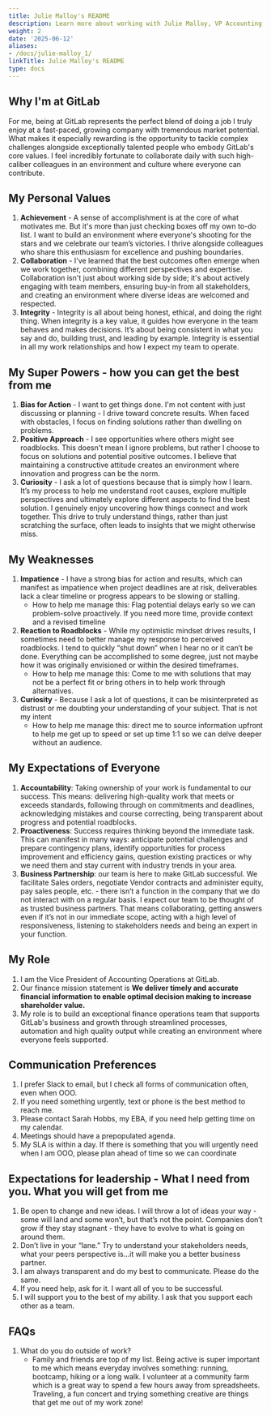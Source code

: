 ```yaml
---
title: Julie Malloy's README
description: Learn more about working with Julie Malloy, VP Accounting Operations
weight: 2
date: '2025-06-12'
aliases:
- /docs/julie-malloy_1/
linkTitle: Julie Malloy's README
type: docs
---
```


## Why I'm at GitLab

For me, being at GitLab represents the perfect blend of doing a job I truly enjoy at a fast-paced, growing company with tremendous market potential. What makes it especially rewarding is the opportunity to tackle complex challenges alongside exceptionally talented people who embody GitLab's core values. I feel incredibly fortunate to collaborate daily with such high-caliber colleagues in an environment and culture where everyone can contribute.

## My Personal Values

1. **Achievement** - A sense of accomplishment is at the core of what motivates me. But it's more than just checking boxes off my own to-do list. I want to build an environment where everyone's shooting for the stars and we celebrate our team’s victories. I thrive alongside colleagues who share this enthusiasm for excellence and pushing boundaries.
1. **Collaboration** - I've learned that the best outcomes often emerge when we work together, combining different perspectives and expertise. Collaboration isn't just about working side by side; it's about actively engaging with team members, ensuring buy-in from all stakeholders, and creating an environment where diverse ideas are welcomed and respected.
1. **Integrity** - Integrity is all about being honest, ethical, and doing the right thing. When integrity is a key value, it guides how everyone in the team behaves and makes decisions. It’s about being consistent in what you say and do, building trust, and leading by example.  Integrity is essential in all my work relationships and how I expect my team to operate. 

## My Super Powers - how you can get the best from me

1. **Bias for Action** - I want to get things done. I'm not content with just discussing or planning - I drive toward concrete results. When faced with obstacles, I focus on finding solutions rather than dwelling on problems. 
1. **Positive Approach** - I see opportunities where others might see roadblocks. This doesn't mean I ignore problems, but rather I choose to focus on solutions and potential positive outcomes. I believe that maintaining a constructive attitude creates an environment where innovation and progress can be the norm.
1. **Curiosity** - I ask a lot of questions because that is simply how I learn.  It’s my process to help me understand root causes, explore multiple perspectives and ultimately explore different aspects to find the best solution. I genuinely enjoy uncovering how things connect and work together. This drive to truly understand things, rather than just scratching the surface, often leads to insights that we might otherwise miss. 

## My Weaknesses

1. **Impatience** - I have a strong bias for action and results, which can manifest as impatience when project deadlines are at risk, deliverables lack a clear timeline or progress appears to be slowing or stalling.
   - How to help me manage this: Flag potential delays early so we can problem-solve proactively. If you need more time, provide context and a revised timeline
1. **Reaction to Roadblocks** - While my optimistic mindset drives results, I sometimes need to better manage my response to perceived roadblocks.  I tend to quickly “shut down” when I hear no or it can’t be done. Everything can be accomplished to some degree, just not maybe how it was originally envisioned or within the desired timeframes. 
   - How to help me manage this: Come to me with solutions that may not be a perfect fit or bring others in to help work through alternatives. 
1. **Curiosity** - Because I ask a lot of questions, it can be misinterpreted as distrust or me doubting your understanding of your subject. That is not my intent
   - How to help me manage this: direct me to source information upfront to help me get up to speed or set up time 1:1 so we can delve deeper without an audience.  

## My Expectations of Everyone

1. **Accountability**: Taking ownership of your work is fundamental to our success. This means: delivering high-quality work that meets or exceeds standards, following through on commitments and deadlines, acknowledging mistakes and course correcting, being transparent about progress and potential roadblocks.
1. **Proactiveness**: Success requires thinking beyond the immediate task. This can manifest in many ways: anticipate potential challenges and prepare contingency plans, identify opportunities for process improvement and efficiency gains, question existing practices or why we need them and stay current with industry trends in your area.  
1. **Business Partnership**: our team is here to make GitLab successful. We facilitate Sales orders, negotiate Vendor contracts and administer equity, pay sales people, etc. - there isn’t  a function in the company that we do not interact with on a regular basis.  I expect our team to be thought of as trusted business partners. That means collaborating, getting answers even if it’s not in our immediate scope, acting with a high level of responsiveness, listening to stakeholders needs and being an expert in your function.

## My Role

1. I am the Vice President of Accounting Operations at GitLab.
1. Our finance mission statement is **We deliver timely and accurate financial information to enable optimal decision making to increase shareholder value.**
1. My role is to build an exceptional finance operations team that supports GitLab's business and growth through streamlined processes, automation and high quality output while creating an environment where everyone feels supported.

## Communication Preferences

1. I prefer Slack to email, but I check all forms of communication often, even when OOO. 
1. If you need something urgently, text or phone is the best method to reach me. 
1. Please contact Sarah Hobbs, my EBA, if you need help getting time on my calendar.
1. Meetings should have a prepopulated agenda.
1. My SLA is within a day. If there is something that you will urgently need when I am OOO, please plan ahead of time so we can coordinate

## Expectations for leadership - What I need from you. What you will get from me

1. Be open to change and new ideas. I will throw a lot of ideas your way - some will land and some won’t, but that’s not the point. Companies don’t grow if they stay stagnant - they have to evolve to what is going on around them. 
1. Don’t live in your “lane.” Try to understand your stakeholders needs, what your peers perspective is…it will make you a better business partner. 
1. I am always transparent and do my best to communicate. Please do the same. 
1. If you need help, ask for it. I want all of you to be successful. 
1. I will support you to the best of my ability. I ask that you support each other as a team. 

## FAQs

1. What do you do outside of work? 
   - Family and friends are top of my list. Being active is super important to me which means everyday involves something: running, bootcamp, hiking or a long walk. I volunteer at a community farm which is a great way to spend a few hours away from spreadsheets.  Traveling, a fun concert and trying something creative are things that get me out of my work zone!  
